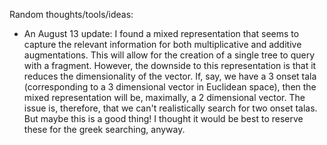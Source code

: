 Random thoughts/tools/ideas:
* An August 13 update: I found a mixed representation that seems to capture the relevant information for both multiplicative and additive augmentations. This will allow for the creation of a single tree to query with a fragment. However, the downside to this representation is that it reduces the dimensionality of the vector. If, say, we have a 3 onset tala (corresponding to a 3 dimensional vector in Euclidean space), then the mixed representation will be, maximally, a 2 dimensional vector. The issue is, therefore, that we can't realistically search for two onset talas. But maybe this is a good thing! I thought it would be best to reserve these for the greek searching, anyway.
